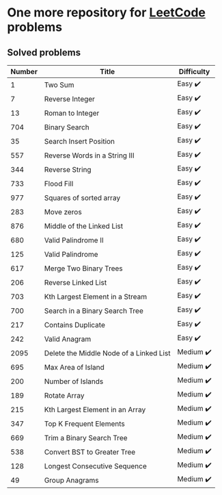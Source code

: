 # One more repository for [LeetCode](https://leetcode.com/) problems

## Solved problems

| Number | Title                                   | Difficulty                |
|--------|-----------------------------------------|---------------------------|
| 1      | Two Sum                                 | Easy :heavy_check_mark:   |
| 7      | Reverse Integer                         | Easy :heavy_check_mark:   |
| 13     | Roman to Integer                        | Easy :heavy_check_mark:   |
| 704    | Binary Search                           | Easy :heavy_check_mark:   |
| 35     | Search Insert Position                  | Easy :heavy_check_mark:   |
| 557    | Reverse Words in a String III           | Easy :heavy_check_mark:   |
| 344    | Reverse String                          | Easy :heavy_check_mark:   |
| 733    | Flood Fill                              | Easy :heavy_check_mark:   |
| 977    | Squares of sorted array                 | Easy :heavy_check_mark:   |
| 283    | Move zeros                              | Easy :heavy_check_mark:   |
| 876    | Middle of the Linked List               | Easy :heavy_check_mark:   |
| 680    | Valid Palindrome II                     | Easy :heavy_check_mark:   |
| 125    | Valid Palindrome                        | Easy :heavy_check_mark:   |
| 617    | Merge Two Binary Trees                  | Easy :heavy_check_mark:   |
| 206    | Reverse Linked List                     | Easy :heavy_check_mark:   |
| 703    | Kth Largest Element in a Stream         | Easy :heavy_check_mark:   |
| 700    | Search in a Binary Search Tree          | Easy :heavy_check_mark:   |
| 217    | Contains Duplicate                      | Easy :heavy_check_mark:   |
| 242    | Valid Anagram                           | Easy :heavy_check_mark:   |
| 2095   | Delete the Middle Node of a Linked List | Medium :heavy_check_mark: |
| 695    | Max Area of Island                      | Medium :heavy_check_mark: |
| 200    | Number of Islands                       | Medium :heavy_check_mark: |
| 189    | Rotate Array                            | Medium :heavy_check_mark: |
| 215    | Kth Largest Element in an Array         | Medium :heavy_check_mark: |
| 347    | Top K Frequent Elements                 | Medium :heavy_check_mark: |
| 669    | Trim a Binary Search Tree               | Medium :heavy_check_mark: |
| 538    | Convert BST to Greater Tree             | Medium :heavy_check_mark: |
| 128    | Longest Consecutive Sequence            | Medium :heavy_check_mark: |
| 49     | Group Anagrams                          | Medium :heavy_check_mark: |